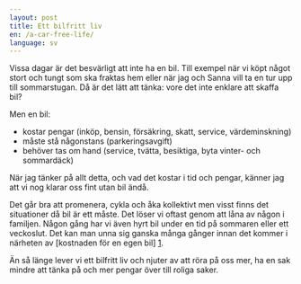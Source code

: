 ```yaml
---
layout: post
title: Ett bilfritt liv
en: /a-car-free-life/
language: sv
---
```


Vissa dagar är det besvärligt att inte ha en bil. Till exempel när vi köpt något stort och tungt som ska fraktas hem eller när jag och Sanna vill ta en tur upp till sommarstugan. Då är det lätt att tänka: vore det inte enklare att skaffa bil?

Men en bil:

* kostar pengar (inköp, bensin, försäkring, skatt, service, värdeminskning)
* måste stå någonstans (parkeringsavgift)
* behöver tas om hand (service, tvätta, besiktiga, byta vinter- och sommardäck)

När jag tänker på allt detta, och vad det kostar i tid och pengar, känner jag att vi nog klarar oss fint utan bil ändå.

Det går bra att promenera, cykla och åka kollektivt men visst finns det situationer då bil är ett måste. Det löser vi oftast genom att låna av någon i familjen. Någon gång har vi även hyrt bil under en tid på sommaren eller ett veckoslut. Det kan man unna sig ganska många gånger innan det kommer i närheten av [kostnaden för en egen bil] [1].

Än så länge lever vi ett bilfritt liv och njuter av att röra på oss mer, ha en sak mindre att tänka på och mer pengar över till roliga saker.

[1]: https://www.swedbank.se/privat/privatlan-och-krediter/lana-till-bil/bilens-kostnader/index.htm
